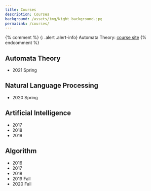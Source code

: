 ```yaml
---
title: Courses
description: Courses
background: /assets/img/Night_background.jpg
permalink: /courses/
---
```


{% comment %}
{: .alert .alert-info}
Automata Theory: [course site]()
{% endcomment %}

## Automata Theory
- 2021 Spring

## Natural Language Processing
- 2020 Spring

## Artificial Intelligence
- 2017
- 2018
- 2019

## Algorithm
- 2016
- 2017
- 2018
- 2019 Fall
- 2020 Fall


